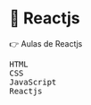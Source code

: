 # :small_blue_diamond: Reactjs

:point_right: Aulas de Reactjs  

<kbd>HTML</kbd>  
<kbd>CSS</kbd>  
<kbd>JavaScript</kbd>  
<kbd>Reactjs</kbd>
